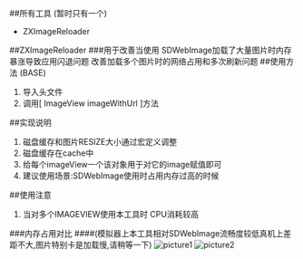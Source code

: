 ##所有工具 (暂时只有一个)
* ZXImageReloader

##ZXImageReloader
###用于改善当使用 SDWebImage加载了大量图片时内存暴涨导致应用闪退问题    改善加载多个图片时的网络占用和多次刷新问题
##使用方法  (BASE)
1. 导入头文件
2. 调用[  ImageView imageWithUrl ]方法


##实现说明 
1. 磁盘缓存和图片RESIZE大小通过宏定义调整
2. 磁盘缓存在cache中 
3. 给每个imageView一个该对象用于对它的image赋值即可
4. 建议使用场景:SDWebImage使用时占用内存过高的时候


##使用注意 
1. 当对多个IMAGEVIEW使用本工具时 CPU消耗较高 


###内存占用对比
####(模拟器上本工具相对SDWebImage流畅度较低真机上差距不大,图片特别卡是加载慢,请稍等一下)
![picture1](http://ww2.sinaimg.cn/mw690/be3cd04agw1f555tq0fdfg209508t4qq.gif)
![picture2](http://ww4.sinaimg.cn/mw690/be3cd04agw1f555uipfffg209508t4qr.gif)
